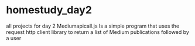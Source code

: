# homestudy_day2
all projects for day 2
Mediumapicall.js Is a simple program that uses the request http client library to return a list of Medium publications followed by a user
